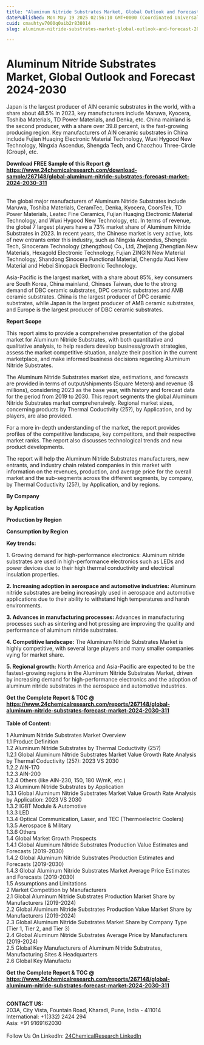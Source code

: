 ```yaml
---
title: "Aluminum Nitride Substrates Market, Global Outlook and Forecast 2024-2030"
datePublished: Mon May 19 2025 02:56:10 GMT+0000 (Coordinated Universal Time)
cuid: cmauhtyw7000q0aib2r838014
slug: aluminum-nitride-substrates-market-global-outlook-and-forecast-2024-2030

---
```


# Aluminum Nitride Substrates Market, Global Outlook and Forecast 2024-2030

<p>
</p><p>
Japan is the largest producer of AlN ceramic substrates in the world, with a share about 48.5% in 2023, key manufacturers include Maruwa, Kyocera, Toshiba Materials, TD Power Materials, and Denka, etc. China mainland is the second producer, with a share over 39.8 percent, is the fast-growing producing region. Key manufacturers of AlN ceramic substrates in China include Fujian Huaqing Electronic Material Technology, Wuxi Hygood New Technology, Ningxia Ascendus, Shengda Tech, and Chaozhou Three-Circle (Group), etc.</p><p>
</p><div><b>Download FREE Sample of this Report @ 
            <a href="https://www.24chemicalresearch.com/download-sample/267148/global-aluminum-nitride-substrates-forecast-market-2024-2030-311">
            https://www.24chemicalresearch.com/download-sample/267148/global-aluminum-nitride-substrates-forecast-market-2024-2030-311</a></b></div><br><p>
The global major manufacturers of Aluminum Nitride Substrates include Maruwa, Toshiba Materials, CeramTec, Denka, Kyocera, CoorsTek, TD Power Materials, Leatec Fine Ceramics, Fujian Huaqing Electronic Material Technology, and Wuxi Hygood New Technology, etc. In terms of revenue, the global 7 largest players have a 73% market share of Aluminum Nitride Substrates in 2023. In recent years, the Chinese market is very active, lots of new entrants enter this industry, such as Ningxia Ascendus, Shengda Tech, Sinoceram Technology (zhengzhou) Co., Ltd, Zhejiang Zhengtian New Materials, Hexagold Electronic Technology, Fujian ZINGIN New Material Technology, Shandong Sinocera Functional Material, Chengdu Xuci New Material and Hebei Sinopack Electronic Technology.</p><p>
</p><p>
Asia-Pacific is the largest market, with a share about 85%, key consumers are South Korea, China mainland, Chinses Taiwan, due to the strong demand of DBC ceramic substrates, DPC ceramic substrates and AMB ceramic substrates. China is the largest producer of DPC ceramic substrates, while Japan is the largest producer of AMB ceramic substrates, and Europe is the largest producer of DBC ceramic substrates.</p><p>
</p><p>
<strong>Report Scope</strong></p><p>
</p><p>
This report aims to provide a comprehensive presentation of the global market for Aluminum Nitride Substrates, with both quantitative and qualitative analysis, to help readers develop business/growth strategies, assess the market competitive situation, analyze their position in the current marketplace, and make informed business decisions regarding Aluminum Nitride Substrates.</p><p>
</p><p>
The Aluminum Nitride Substrates market size, estimations, and forecasts are provided in terms of output/shipments (Square Meters) and revenue ($ millions), considering 2023 as the base year, with history and forecast data for the period from 2019 to 2030. This report segments the global Aluminum Nitride Substrates market comprehensively. Regional market sizes, concerning products by Thermal Coductivity (25?), by Application, and by players, are also provided.</p><p>
</p><p>
For a more in-depth understanding of the market, the report provides profiles of the competitive landscape, key competitors, and their respective market ranks. The report also discusses technological trends and new product developments.</p><p>
</p><p>
The report will help the Aluminum Nitride Substrates manufacturers, new entrants, and industry chain related companies in this market with information on the revenues, production, and average price for the overall market and the sub-segments across the different segments, by company, by Thermal Coductivity (25?), by Application, and by regions.</p><p>
</p><p>
<strong>By Company</strong>
</p><p>
<strong>by Application</strong></p><p>
</p><p>
<strong>Production by Region</strong></p><p>
</p><p>
<strong>Consumption by Region</strong></p><p>
</p><p>
</p><p>
<strong>Key trends:</strong></p><p>
1. Growing demand for high-performance electronics: Aluminum nitride substrates are used in high-performance electronics such as LEDs and power devices due to their high thermal conductivity and electrical insulation properties.</p><p>
<strong>2. Increasing adoption in aerospace and automotive industries: </strong>Aluminum nitride substrates are being increasingly used in aerospace and automotive applications due to their ability to withstand high temperatures and harsh environments.</p><p>
<strong>3. Advances in manufacturing processes: </strong>Advances in manufacturing processes such as sintering and hot pressing are improving the quality and performance of aluminum nitride substrates.</p><p>
<strong>4. Competitive landscape:</strong> The Aluminum Nitride Substrates Market is highly competitive, with several large players and many smaller companies vying for market share.</p><p>
<strong>5. Regional growth:</strong> North America and Asia-Pacific are expected to be the fastest-growing regions in the Aluminum Nitride Substrates Market, driven by increasing demand for high-performance electronics and the adoption of aluminum nitride substrates in the aerospace and automotive industries.</p>

<div><b>Get the Complete Report & TOC @ 
            <a href="https://www.24chemicalresearch.com/reports/267148/global-aluminum-nitride-substrates-forecast-market-2024-2030-311">
            https://www.24chemicalresearch.com/reports/267148/global-aluminum-nitride-substrates-forecast-market-2024-2030-311</a></b></div><br>
            <b>Table of Content:</b><p>1 Aluminum Nitride Substrates Market Overview<br />
1.1 Product Definition<br />
1.2 Aluminum Nitride Substrates by Thermal Coductivity (25?)<br />
1.2.1 Global Aluminum Nitride Substrates Market Value Growth Rate Analysis by Thermal Coductivity (25?): 2023 VS 2030<br />
1.2.2 AlN-170<br />
1.2.3 AlN-200<br />
1.2.4 Others (like AlN-230, 150, 180 W/mK, etc.)<br />
1.3 Aluminum Nitride Substrates by Application<br />
1.3.1 Global Aluminum Nitride Substrates Market Value Growth Rate Analysis by Application: 2023 VS 2030<br />
1.3.2 IGBT Module & Automotive<br />
1.3.3 LED<br />
1.3.4 Optical Communication, Laser, and TEC (Thermoelectric Coolers)<br />
1.3.5 Aerospace & Military<br />
1.3.6 Others<br />
1.4 Global Market Growth Prospects<br />
1.4.1 Global Aluminum Nitride Substrates Production Value Estimates and Forecasts (2019-2030)<br />
1.4.2 Global Aluminum Nitride Substrates Production Estimates and Forecasts (2019-2030)<br />
1.4.3 Global Aluminum Nitride Substrates Market Average Price Estimates and Forecasts (2019-2030)<br />
1.5 Assumptions and Limitations<br />
2 Market Competition by Manufacturers<br />
2.1 Global Aluminum Nitride Substrates Production Market Share by Manufacturers (2019-2024)<br />
2.2 Global Aluminum Nitride Substrates Production Value Market Share by Manufacturers (2019-2024)<br />
2.3 Global Aluminum Nitride Substrates Market Share by Company Type (Tier 1, Tier 2, and Tier 3)<br />
2.4 Global Aluminum Nitride Substrates Average Price by Manufacturers (2019-2024)<br />
2.5 Global Key Manufacturers of Aluminum Nitride Substrates, Manufacturing Sites & Headquarters<br />
2.6 Global Key Manufactu</p>

<div><b>Get the Complete Report & TOC @ 
            <a href="https://www.24chemicalresearch.com/reports/267148/global-aluminum-nitride-substrates-forecast-market-2024-2030-311">
            https://www.24chemicalresearch.com/reports/267148/global-aluminum-nitride-substrates-forecast-market-2024-2030-311</a></b></div><br>

<b>CONTACT US:</b><br>
            203A, City Vista, Fountain Road, Kharadi, Pune, India - 411014<br>
            International: +1(332) 2424 294<br>
            Asia: +91 9169162030 <br><br>
            Follow Us On LinkedIn: <a href="https://www.linkedin.com/company/24chemicalresearch/">24ChemicalResearch LinkedIn</a>